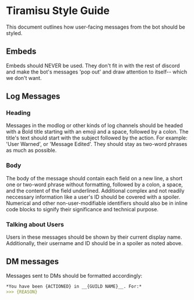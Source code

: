 # Tiramisu Style Guide

This document outlines how user-facing messages from the bot should be styled.

## Embeds
Embeds should NEVER be used. They don't fit in with the rest of discord and make the bot's messages 'pop out' and draw attention to itself-- which we don't want.

## Log Messages

### Heading
Messages in the modlog or other kinds of log channels should be headed with a Bold title starting with an emoji and a space, followed by a colon. The title's text should start with the subject followed by the action. For example: 'User Warned', or 'Message Edited'. They should stay as two-word phrases as much as possible.

### Body
The body of the message should contain each field on a new line, a short one or two-word phrase without formatting, followed by a colon, a space, and the content of the field underlined. Additional complex and not readily neccessary information like a user's ID should be covered with a spoiler. Numerical and other non-user-modifiable identifiers should also be in inline code blocks to signify their significance and technical purpose.

### Talking about Users
Users in these messages should be shown by their current display name. Additionally, their username and ID should be in a spoiler as noted above.

## DM messages
Messages sent to DMs should be formatted accordingly:

```markdown
*You have been {ACTIONED} in __{GUILD NAME}__. For:*
>>> {REASON}
```